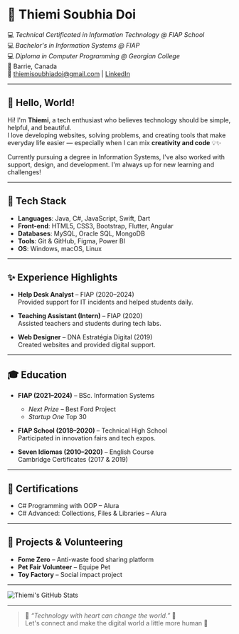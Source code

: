 # 🌸 Thiemi Soubhia Doi

💻 *Technical Certificated in Information Technology @ FIAP School*  
💻 *Bachelor's in Information Systems @ FIAP*  
💻 *Diploma in Computer Programming @ Georgian College*  
📍 Barrie, Canada  
🩷 [thiemisoubhiadoi@gmail.com](mailto:thiemisoubhiadoi@gmail.com) | [LinkedIn](https://www.linkedin.com/in/thiemi-soubhia-doi)

---

## 🩷 Hello, World!

Hi! I'm **Thiemi**, a tech enthusiast who believes technology should be simple, helpful, and beautiful.  
I love developing websites, solving problems, and creating tools that make everyday life easier — especially when I can mix **creativity and code** 💡✨

Currently pursuing a degree in Information Systems, I've also worked with support, design, and development. I'm always up for new learning and challenges!

---

## 🩷 Tech Stack

- **Languages**: Java, C#, JavaScript, Swift, Dart  
- **Front-end**: HTML5, CSS3, Bootstrap, Flutter, Angular
- **Databases**: MySQL, Oracle SQL, MongoDB  
- **Tools**: Git & GitHub, Figma, Power BI  
- **OS**: Windows, macOS, Linux  

---

## ✨ Experience Highlights

- **Help Desk Analyst** – FIAP (2020–2024)  
  Provided support for IT incidents and helped students daily.

- **Teaching Assistant (Intern)** – FIAP (2020)  
  Assisted teachers and students during tech labs.

- **Web Designer** – DNA Estratégia Digital (2019)  
  Created websites and provided digital support.

---

## 🎓 Education

- **FIAP (2021–2024)** – BSc. Information Systems  
  -  *Next Prize* – Best Ford Project  
  -  *Startup One* Top 30

- **FIAP School (2018–2020)** – Technical High School  
  Participated in innovation fairs and tech expos.

- **Seven Idiomas (2010–2020)** – English Course  
  Cambridge Certificates (2017 & 2019)

---

## 🩷 Certifications

- C# Programming with OOP – Alura  
- C# Advanced: Collections, Files & Libraries – Alura  

---

## 🩷 Projects & Volunteering

- **Fome Zero** – Anti-waste food sharing platform  
- **Pet Fair Volunteer** – Equipe Pet  
- **Toy Factory** – Social impact project

---

![Thiemi's GitHub Stats](https://github-readme-stats.vercel.app/api?username=thiemisoubhia&show_icons=true&theme=tokyonight)

---

> 🌸 *“Technology with heart can change the world.”* 🌸  
> Let's connect and make the digital world a little more human 🩷


